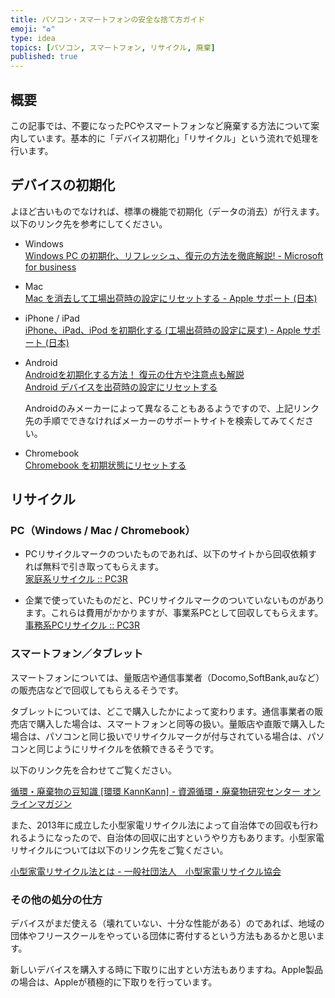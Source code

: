 ```yaml
---
title: パソコン・スマートフォンの安全な捨て方ガイド
emoji: "♻️"
type: idea
topics: [パソコン, スマートフォン, リサイクル, 廃棄]
published: true
---
```

## 概要

この記事では、不要になったPCやスマートフォンなど廃棄する方法について案内しています。基本的に「デバイス初期化」「リサイクル」という流れで処理を行います。

## デバイスの初期化

よほど古いものでなければ、標準の機能で初期化（データの消去）が行えます。  
以下のリンク先を参考にしてください。

- Windows  
  [Windows PC の初期化、リフレッシュ、復元の方法を徹底解説\! \- Microsoft for business](https://www.microsoft.com/ja-jp/biz/smb/column-windows-pc-reset-refresh-restore)

- Mac  
  [Mac を消去して工場出荷時の設定にリセットする \- Apple サポート (日本)](https://support.apple.com/ja-jp/102664)

- iPhone / iPad  
  [iPhone、iPad、iPod を初期化する (工場出荷時の設定に戻す) \- Apple サポート (日本)](https://support.apple.com/ja-jp/HT201252)  
    
- Android  
  [Androidを初期化する方法！ 復元の仕方や注意点も解説](https://www.android.com/intl/ja_jp/articles/47/#sub-section-4-2)  
  [Android デバイスを出荷時の設定にリセットする](https://support.google.com/android/answer/6088915?hl=ja)

  Androidのみメーカーによって異なることもあるようですので、上記リンク先の手順でできなければメーカーのサポートサイトを検索してみてください。

- Chromebook  
  [Chromebook を初期状態にリセットする](https://support.google.com/chromebook/answer/183084?hl=ja)

## リサイクル

### PC（Windows / Mac / Chromebook）

- PCリサイクルマークのついたものであれば、以下のサイトから回収依頼すれば無料で引き取ってもらえます。  
  [家庭系リサイクル :: PC3R](https://www.pc3r.jp/home/)

- 企業で使っていたものだと、PCリサイクルマークのついていないものがあります。これらは費用がかかりますが、事業系PCとして回収してもらえます。  
  [事務系PCリサイクル :: PC3R](https://www.pc3r.jp/office/index.html)

### スマートフォン／タブレット

スマートフォンについては、量販店や通信事業者（Docomo,SoftBank,auなど）の販売店などで回収してもらえるそうです。

タブレットについては、どこで購入したかによって変わります。通信事業者の販売店で購入した場合は、スマートフォンと同等の扱い。量販店や直販で購入した場合は、パソコンと同じ扱いでリサイクルマークが付与されている場合は、パソコンと同じようにリサイクルを依頼できるそうです。

以下のリンク先を合わせてご覧ください。

[循環・廃棄物の豆知識 [環環 KannKann] - 資源循環・廃棄物研究センター オンラインマガジン](https://www-cycle.nies.go.jp/magazine/mame/201307.html)

また、2013年に成立した小型家電リサイクル法によって自治体での回収も行われるようになったので、自治体の回収に出すというやり方もあります。小型家電リサイクルについては以下のリンク先をご覧ください。

[小型家電リサイクル法とは - 一般社団法人　小型家電リサイクル協会](https://www.sweee.jp/about.html)

### その他の処分の仕方

デバイスがまだ使える（壊れていない、十分な性能がある）のであれば、地域の団体やフリースクールをやっている団体に寄付するという方法もあるかと思います。

新しいデバイスを購入する時に下取りに出すとい方法もありますね。Apple製品の場合は、Appleが積極的に下取りを行っています。